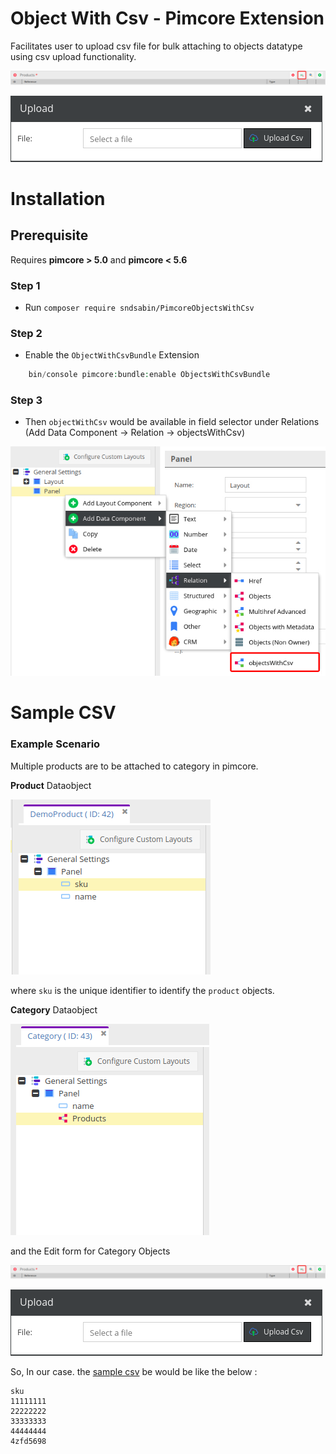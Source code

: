 # Object With Csv - Pimcore Extension

Facilitates user to upload csv file for bulk attaching to objects datatype using csv upload functionality.

![DataObject Edit Form](/Docs/images/form.png "Dataobject Edit Form")

![CSV Upload](/Docs/images/upload-modal.png "CSV Upload")

# Installation

## Prerequisite

Requires **pimcore > 5.0** and **pimcore < 5.6**

### Step 1

- Run `composer require sndsabin/PimcoreObjectsWithCsv`

### Step 2

- Enable the `ObjectWithCsvBundle` Extension

```php
    bin/console pimcore:bundle:enable ObjectsWithCsvBundle
```

### Step 3

- Then `objectWithCsv` would be available in field selector under Relations (Add Data Component -> Relation -> objectsWithCsv)

![objectWithCsv](/Docs/images/data-type.png "objectWithCsv")

# Sample CSV

### Example Scenario

Multiple products are to be attached to category in pimcore.

**Product** Dataobject

![product-dataobject](/Docs/images/product.png "Product DataObject")

where `sku` is the unique identifier to identify the `product` objects.

**Category** Dataobject

![product-dataobject](/Docs/images/category.png "Category DataObject")

and the Edit form for Category Objects

![DataObject Edit Form](/Docs/images/form.png "Dataobject Edit Form")

![CSV Upload](/Docs/images/upload-modal.png "CSV Upload")

So, In our case. the [sample csv](/Docs/csv/bulk-upload.csv "Sample CSV") be would be like the below :

```
sku
11111111
22222222
33333333
44444444
4zfd5698
```
